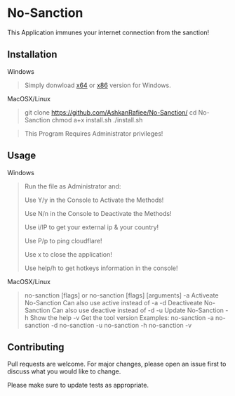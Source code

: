 # No-Sanction

This Application immunes your internet connection from the sanction!

## Installation
Windows
> Simply donwload [x64](https://github.com/AshkanRafiee/No-Sanction/raw/master/No-Sanction(x64).exe) or [x86](https://github.com/AshkanRafiee/No-Sanction/raw/master/No-Sanction(x86).exe) version for Windows.

MacOSX/Linux
> git clone https://github.com/AshkanRafiee/No-Sanction/
> cd No-Sanction
> chmod a+x install.sh
> ./install.sh

> This Program Requires Administrator privileges! 

## Usage
Windows
> Run the file as Administrator and:
>
> Use Y/y in the Console to Activate the Methods! 
> 
> Use N/n in the Console to Deactivate the Methods! 
> 
> Use i/IP to get your external ip & your country!
> 
> Use P/p to ping cloudflare!
> 
> Use x to close the application!
> 
> Use help/h to get hotkeys information in the console!

MacOSX/Linux 
> no-sanction [flags] or no-sanction [flags] [arguments]
>   -a  Activeate No-Sanction
>       Can also use active instead of -a
>   -d  Deactiveate No-Sanction
>       Can also use deactive instead of -d
>   -u  Update No-Sanction
>   -h  Show the help
>   -v  Get the tool version
> Examples:
>    no-sanction -a
>    no-sanction -d
>    no-sanction -u
>    no-sanction -h
>    no-sanction -v

## Contributing
Pull requests are welcome. For major changes, please open an issue first to discuss what you would like to change.

Please make sure to update tests as appropriate.




